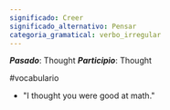 ```yaml
---
significado: Creer
significado_alternativo: Pensar
categoria_gramatical: verbo_irregular
---
```


***Pasado***: Thought
***Participio***: Thought

#vocabulario

- "I thought you were good at math." 